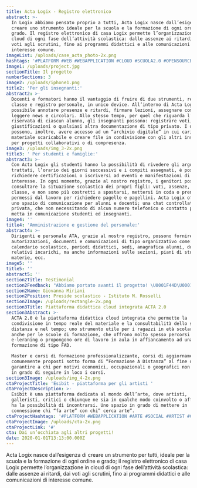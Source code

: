 ```yaml
---
title: Acta Logix - Registro elettronico
abstract: >-
  In Logix abbiamo pensato proprio a tutti, Acta Logix nasce dall’esigenza di
  creare uno strumento ideale per la scuola e la formazione di ogni ordine e
  grado. Il registro elettronico di casa Logix permette l’organizzazione in
  cloud di ogni fase dell’attività scolastica: dalle assenze ai ritardi, dai
  voti agli scrutini, fino ai programmi didattici e alle comunicazioni di
  interesse comune.
imageList: /uploads/case_acta_photo-2x.png
hashtags: '#PLATFORM #WEB #WEBAPPLICATION #CLOUD #SCUOLA2.0 #OPENSOURCE #DIGITAL'
image1: /uploads/project.jpg
sectionTitle: Il progetto
numberSections: 3
image2: /uploads/iphone1.png
title2: 'Per gli insegnanti:'
abstract2: >-
  Docenti e formatori hanno il vantaggio di fruire di due strumenti, registro di
  classe e registro personale, in unico device. All’interno di Acta Logix è
  possibile annotare presenze e ritardi, firmare lezioni, assegnare compiti e
  leggere news e circolari. Allo stesso tempo, per quel che riguarda l’area
  riservata di ciascun alunno, gli insegnanti possono: registrare voti, note,
  giustificazioni o qualsiasi altra documentazione di tipo privato. I docenti
  possono, inoltre, avere accesso ad un “archivio digitale” in cui caricare
  materiale scaricabile e creare file in condivisione con gli altri insegnanti
  per progetti collaborativi o di compresenza.
image3: /uploads/img_3-2x.png
title3: ' Per studenti e famiglie:'
abstract3: >-
  Con Acta Logix gli studenti hanno la possibilità di rivedere gli argomenti
  trattati, l’orario dei giorni successivi e i compiti assegnati, è possibile
  richiedere certificazioni o iscriversi ad eventi e manifestazioni di
  interesse. In ogni momento, grazie al nostro registro, i genitori possono
  consultare la situazione scolastica dei propri figli: voti, assenze, note di
  classe, e non sono più costretti a spostarsi, mettersi in coda o prendere
  permessi dal lavoro per richiedere pagelle e pagellini. Acta Logix offre anche
  uno spazio di comunicazione per alunni e docenti; una chat controllata e
  privata, che non necessitando di alcun numero telefonico o contatto privato,
  metta in comunicazione studenti ed insegnanti. 
image4: ''
title4: 'Amministrazione e gestione del personale:'
abstract4: >-
  Dirigenti e personale ATA, grazie al nostro registro, possono fornire
  autorizzazioni, documenti e comunicazioni di tipo organizzativo come:
  calendario scolastico, periodi didattici, sedi, anagrafica alunni, docenti e
  relativi incarichi, ma anche informazioni sulle sezioni, piani di studio,
  materie, ecc.
image5: ''
title5: ''
abstract5: ''
section2Title: Testimonial
section2Feedback: "Abbiamo portato avanti il progetto! \U0001F44D\U0001F44D una collaborazione che dura da anni."
section2Name: Giovanna Miriani
section2Position: Preside scolastico - Istituto M. Rosselli
section2Image: /uploads/rectangle-2x.png
section3Title: Piattaforma didattica cloud integrata ACTA 2.0
section3Abstract: >-
  ACTA 2.0 è la piattaforma didattica cloud integrata che permette la
  condivisione in tempo reale del materiale e la consultabilità dello stesso a
  distanza e nel tempo; uno strumento utile per i ragazzi in età scolare ma
  anche per le scuole di formazione, che offrono molto spesso percorsi
  e-leraning o propongono ore di lavoro in aula in affiancamento ad una
  formazione di tipo FAD. 

  Master e corsi di formazione professionalizzante, corsi di aggiornamento sono
  comunemente proposti sotto forma di “Formazione A Distanza” al fine di
  garantire a chi per motivi economici, occupazionali o geografici non sarebbe
  in grado di seguire in loco i corsi. 
section3Image: /uploads/img_4-2x.png
ctaProjectTitle: 'Esibit - piattaforma per gli artisti '
ctaProjectDescription: >-
  Esibit è una piattaforma dedicata al mondo dell’arte, dove artisti,
  galleristi, critici o chiunque ne sia in qualche modo coinvolto o affascinato
  ha la possibilità di incontrarsi. Uno spazio in grado di mettere in
  connessione chi “fa arte” con chi” cerca arte”.
ctaProjectHashtags: '#PLATFORM #WEBAPPLICATION #ARTE #SOCIAL #ARTIST #CREATIVE #ARTCOMMUNITY'
ctaProjectImage: /uploads/cta-2x.png
ctaProjectLink: '#'
cta: Dai un’occhiata agli altri progetti!
date: 2020-01-01T13:13:00.000Z
---
```

Acta Logix nasce dall’esigenza di creare un strumento per tutti, ideale per la scuola e la formazione di ogni ordine e grado; il registro elettronico di casa Logix permette l’organizzazione in cloud di ogni fase dell’attività scolastica: dalle assenze ai ritardi, dai voti agli scrutini, fino ai programmi didattici e alle comunicazioni di interesse comune.